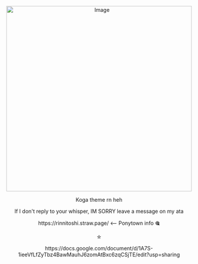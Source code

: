 <p align="center">
  <img width="500" height="500" alt="Image" src="https://files.catbox.moe/urdwi7.png" />
</p>
<p align="center">
Koga theme rn heh
<p align="center">
  If I don't reply to your whisper, IM SORRY leave a message on my ata 
<p align="center">
https://rinnitoshi.straw.page/ <-- Ponytown info 🎕
<p align="center">
✮
<p align="center">
https://docs.google.com/document/d/1A7S-1ieeVfLfZyTbz4BawMauhJ6zomAtBxc6zqCSjTE/edit?usp=sharing
